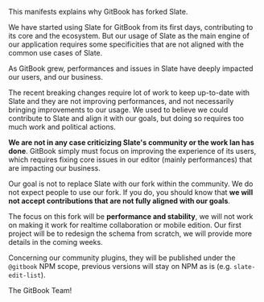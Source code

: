 This manifests explains why GitBook has forked Slate.

We have started using Slate for GitBook from its first days, contributing to its core and the ecosystem. But our usage of Slate as the main engine of our application requires some specificities that are not aligned with the common use cases of Slate.

As GitBook grew, performances and issues in Slate have deeply impacted our users, and our business.

The recent breaking changes require lot of work to keep up-to-date with Slate and they are not improving performances, and not necessarily bringing improvements to our usage.
We used to believe we could contribute to Slate and align it with our goals, but doing so requires too much work and political actions.

**We are not in any case criticizing Slate's community or the work Ian has done**. GitBook simply must focus on improving the experience of its users, which requires fixing core issues in our editor (mainly performances) that are impacting our business.

Our goal is not to replace Slate with our fork within the community. We do not expect people to use our fork. If you do, you should know that **we will not accept contributions that are not fully aligned with our goals**.

The focus on this fork will be **performance and stability**, we will not work on making it work for realtime collaboration or mobile edition. Our first project will be to redesign the schema from scratch, we will provide more details in the coming weeks.

Concerning our community plugins, they will be published under the `@gitbook` NPM scope, previous versions will stay on NPM as is (e.g. `slate-edit-list`).

The GitBook Team!
